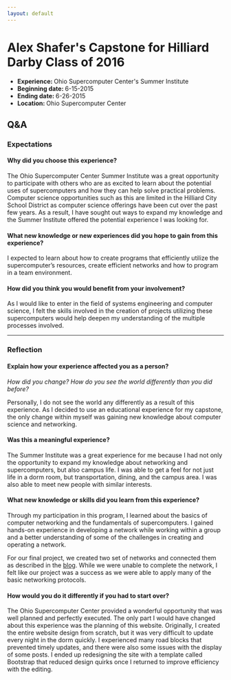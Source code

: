 ```yaml
---
layout: default
---
```


# Alex Shafer's Capstone for Hilliard Darby Class of 2016

<ul class="list-group">
  <li class="list-group-item"><b>Experience: </b>Ohio Supercomputer Center's Summer Institute</li>
  <li class="list-group-item"><b>Beginning date: </b>6-15-2015</li>
  <li class="list-group-item"><b>Ending date: </b>6-26-2015</li>
  <li class="list-group-item"><b>Location: </b>Ohio Supercomputer Center</li>
</ul>

## Q&A

### Expectations

#### Why did you choose this experience?

The Ohio Supercomputer Center Summer Institute was a great opportunity to participate
with others who are as excited to learn about the potential uses of supercomputers
and how they can help solve practical problems. Computer science opportunities
such as this are limited in the Hilliard City School District as computer science
offerings have been cut over the past few years. As a result, I have sought
out ways to expand my knowledge and the Summer Institute offered the potential
experience I was looking for.


#### What new knowledge or new experiences did you hope to gain from this experience?

I expected to learn about how to create programs that efficiently utilize the supercomputer’s
resources, create efficient networks and how to program in a team environment.

#### How did you think you would benefit from your involvement?

As I would like to enter in the field of systems engineering and computer science,
I felt the skills involved in the creation of projects utilizing these supercomputers
would help deepen my understanding of the multiple processes involved.

---

### Reflection

#### Explain how your experience affected you as a person?

*How did you change? How do you see the world differently than you did before?*

Personally, I do not see the world any differently as a result of this experience.
As I decided to use an educational experience for my capstone, the only change
within myself was gaining new knowledge about computer science and networking.

#### Was this a meaningful experience?

The Summer Institute was a great experience for me because I had
not only the opportunity to expand my knowledge about networking and supercomputers,
but also campus life. I was able to get a feel for not just life in a dorm
room, but transportation, dining, and the campus area. I was also able to meet
new people with similar interests.

#### What new knowledge or skills did you learn from this experience?

Through my participation in this program, I learned about the basics of computer networking
and the fundamentals of supercomputers. I gained hands-on experience in developing
a network while working within a group and a better understanding of some of
the challenges in creating and operating a network.

For our final project, we created two set of networks and connected them as described
in the [blog](/blog). While we were unable to complete
the network, I felt like our project was a success as we were able to apply
many of the basic networking protocols.

#### How would you do it differently if you had to start over?

The Ohio Supercomputer Center provided a wonderful opportunity that was well planned
and perfectly executed. The only part I would have changed about this experience
was the planning of this website. Originally, I created the entire website
design from scratch, but it was very difficult to update every night in the
dorm quickly. I experienced many road blocks that prevented timely updates,
and there were also some issues with the display of some posts. I ended up
redesigning the site with a template called Bootstrap that reduced design quirks
once I returned to improve efficiency with the editing.
